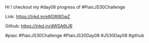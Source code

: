Hi !
checkout my #day08 progress of #PiaicJS30Challenge

Link: https://lnkd.in/e8GW8GwZ

Github: https://lnkd.in/dWSA6tJR

#piaic #PiaicJS30Challenge #PiaicJS30Day08
#JS30Day08 #github